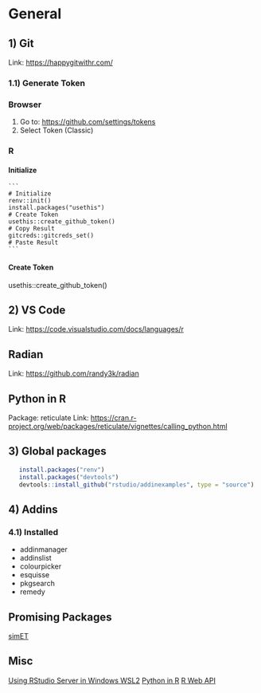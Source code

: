 # General

## 1) Git

Link: <https://happygitwithr.com/>

### 1.1) Generate Token

### Browser

1. Go to: <https://github.com/settings/tokens>
2. Select Token (Classic)

### R

#### Initialize

    ```
    # Initialize
    renv::init()
    install.packages("usethis")
    # Create Token
    usethis::create_github_token()
    # Copy Result
    gitcreds::gitcreds_set()
    # Paste Result
    ```

#### Create Token

usethis::create_github_token()

## 2) VS Code

Link:
<https://code.visualstudio.com/docs/languages/r>

## Radian

Link:
<https://github.com/randy3k/radian>

## Python in R

Package: reticulate
Link: <https://cran.r-project.org/web/packages/reticulate/vignettes/calling_python.html>

## 3) Global packages

```R
   install.packages("renv")
   install.packages("devtools")
   devtools::install_github("rstudio/addinexamples", type = "source")

```

## 4) Addins

### 4.1) Installed

- addinmanager
- addinslist
- colourpicker
- esquisse
- pkgsearch
- remedy

## Promising Packages

[simET](https://cran.r-project.org/web/packages/simET/simET.pdf)

## Misc

[Using RStudio Server in Windows WSL2](https://support.posit.co/hc/en-us/articles/360049776974-Using-RStudio-Server-in-Windows-WSL2)
[Python in R](https://rstudio.github.io/reticulate/)
[R Web API](https://www.rplumber.io/)
